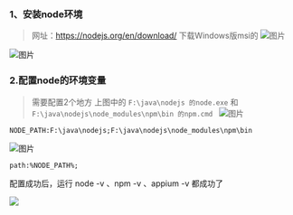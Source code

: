 ### 1、安装node环境
> 网址：https://nodejs.org/en/download/ 下载Windows版msi的
![图片](http://orkwbnlu7.bkt.clouddn.com/QQ%E5%9B%BE%E7%89%8720170810141318.png)

![图片](http://orkwbnlu7.bkt.clouddn.com/QQ%E5%9B%BE%E7%89%8720170810141724.png)

### 2.配置node的环境变量
> 需要配置2个地方 上图中的
``F:\java\nodejs 的node.exe`` 和 ``F:\java\nodejs\node_modules\npm\bin 的npm.cmd ``
![图片](http://orkwbnlu7.bkt.clouddn.com/QQ%E5%9B%BE%E7%89%8720170810142129.png)

``NODE_PATH:F:\java\nodejs;F:\java\nodejs\node_modules\npm\bin``

![图片](http://orkwbnlu7.bkt.clouddn.com/QQ%E5%9B%BE%E7%89%8720170810142235.png)

``path:%NODE_PATH%;``

配置成功后，运行 node -v 、npm -v 、appium -v 都成功了

![](http://orkwbnlu7.bkt.clouddn.com/QQ%E5%9B%BE%E7%89%8720170810142456.png)